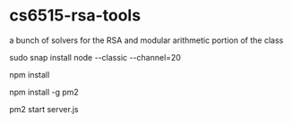 # cs6515-rsa-tools
a bunch of solvers for the RSA and modular arithmetic portion of the class

sudo snap install node --classic --channel=20

npm install

npm install -g pm2

pm2 start server.js
